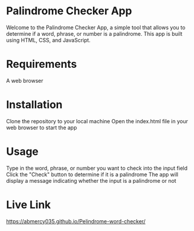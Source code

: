 # Palindrome Checker App
Welcome to the Palindrome Checker App, a simple tool that allows you to determine if a word, phrase, or number is a palindrome. This app is built using HTML, CSS, and JavaScript.

# Requirements
A web browser

# Installation
Clone the repository to your local machine
Open the index.html file in your web browser to start the app

# Usage
Type in the word, phrase, or number you want to check into the input field
Click the "Check" button to determine if it is a palindrome
The app will display a message indicating whether the input is a palindrome or not

# Live Link 
 https://abmercy035.github.io/Pelindrome-word-checker/